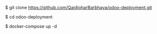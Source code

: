 $ git clone https://github.com/QaidjoharBarbhaya/odoo-deployment.git

$ cd odoo-deployment

$ docker-compose up -d

